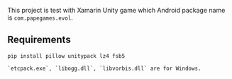 This project is test with Xamarin Unity game which Android package name is `com.papegames.evol`.

## Requirements

	pip install pillow unitypack lz4 fsb5

	`etcpack.exe`, `libogg.dll`, `libvorbis.dll` are for Windows.

